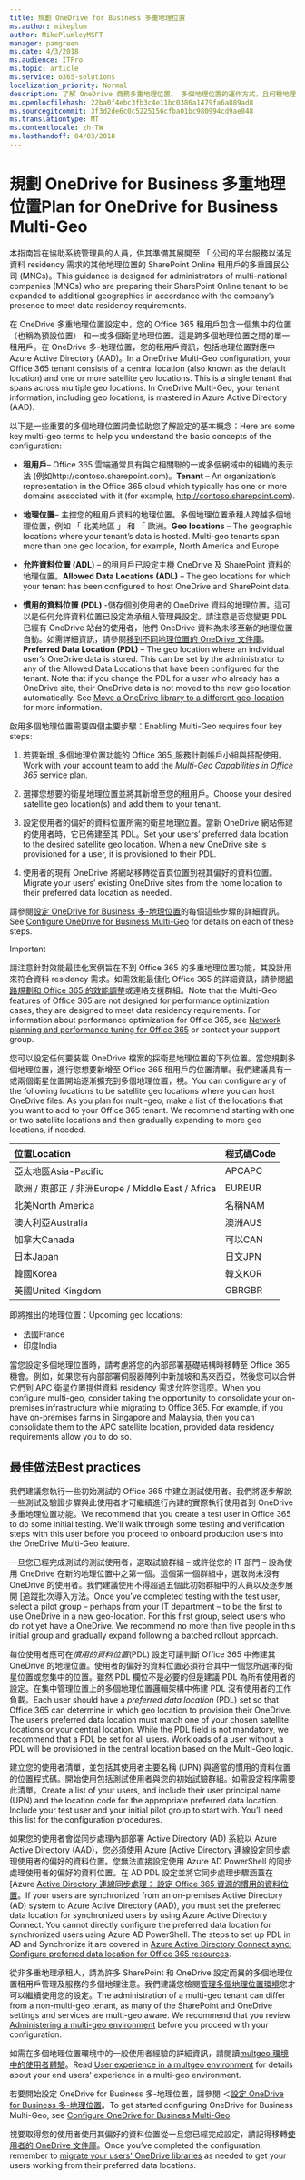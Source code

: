 ```yaml
---
title: 規劃 OneDrive for Business 多重地理位置
ms.author: mikeplum
author: MikePlumleyMSFT
manager: pamgreen
ms.date: 4/3/2018
ms.audience: ITPro
ms.topic: article
ms.service: o365-solutions
localization_priority: Normal
description: 了解 OneDrive 商務多重地理位置、 多個地理位置的運作方式，且何種地理位置可供資料存放區。
ms.openlocfilehash: 22ba0f4ebc3fb3c4e11bc0386a1479fa6a889ad8
ms.sourcegitcommit: 3f3d2de6c0c5225156cfba01bc980994cd9ae848
ms.translationtype: MT
ms.contentlocale: zh-TW
ms.lasthandoff: 04/03/2018
---
```

# <a name="plan-for-onedrive-for-business-multi-geo"></a><span data-ttu-id="a00d3-103">規劃 OneDrive for Business 多重地理位置</span><span class="sxs-lookup"><span data-stu-id="a00d3-103">Plan for OneDrive for Business Multi-Geo</span></span>

<span data-ttu-id="a00d3-104">本指南旨在協助系統管理員的人員，供其準備其展開至 「 公司的平台服務以滿足資料 residency 需求的其他地理位置的 SharePoint Online 租用戶的多重國民公司 (MNCs)。</span><span class="sxs-lookup"><span data-stu-id="a00d3-104">This guidance is designed for administrators of multi-national companies (MNCs) who are preparing their SharePoint Online tenant to be expanded to additional geographies in accordance with the company’s presence to meet data residency requirements.</span></span>

<span data-ttu-id="a00d3-p101">在 OneDrive 多重地理位置設定中，您的 Office 365 租用戶包含一個集中的位置 （也稱為預設位置） 和一或多個衛星地理位置。這是跨多個地理位置之間的單一租用戶。在 OneDrive 多-地理位置，您的租用戶資訊，包括地理位置對應中 Azure Active Directory (AAD)。</span><span class="sxs-lookup"><span data-stu-id="a00d3-p101">In a OneDrive Multi-Geo configuration, your Office 365 tenant consists of a central location (also known as the default location) and one or more satellite geo locations. This is a single tenant that spans across multiple geo locations. In OneDrive Multi-Geo, your tenant information, including geo locations, is mastered in Azure Active Directory (AAD).</span></span> 

<span data-ttu-id="a00d3-108">以下是一些重要的多個地理位置詞彙協助您了解設定的基本概念：</span><span class="sxs-lookup"><span data-stu-id="a00d3-108">Here are some key multi-geo terms to help you understand the basic concepts of the configuration:</span></span>

-   <span data-ttu-id="a00d3-109">**租用戶**– Office 365 雲端通常具有與它相關聯的一或多個網域中的組織的表示法 (例如http://contoso.sharepoint.com)。</span><span class="sxs-lookup"><span data-stu-id="a00d3-109">**Tenant** – An organization’s representation in the Office 365 cloud which typically has one or more domains associated with it (for example, http://contoso.sharepoint.com).</span></span> 

-   <span data-ttu-id="a00d3-p102">**地理位置**– 主控您的租用戶資料的地理位置。多個地理位置承租人跨越多個地理位置，例如 「 北美地區 」 和 「 歐洲。</span><span class="sxs-lookup"><span data-stu-id="a00d3-p102">**Geo locations** – The geographic locations where your tenant’s data is hosted. Multi-geo tenants span more than one geo location, for example, North America and Europe.</span></span>

-   <span data-ttu-id="a00d3-112">**允許資料位置 (ADL)** – 的租用戶已設定主機 OneDrive 及 SharePoint 資料的地理位置。</span><span class="sxs-lookup"><span data-stu-id="a00d3-112">**Allowed Data Locations (ADL)** – The geo locations for which your tenant has been configured to host OneDrive and SharePoint data.</span></span>

-   <span data-ttu-id="a00d3-p103">**慣用的資料位置 (PDL)** -儲存個別使用者的 OneDrive 資料的地理位置。這可以是任何允許資料位置已設定為承租人管理員設定。請注意是否您變更 PDL 已經有 OneDrive 站台的使用者，他們 OneDrive 資料為未移至新的地理位置自動。如需詳細資訊，請參閱[移到不同地理位置的 OneDrive 文件庫](move-onedrive-between-geo-locations.md)。</span><span class="sxs-lookup"><span data-stu-id="a00d3-p103">**Preferred Data Location (PDL)** – The geo location where an individual user’s OneDrive data is stored. This can be set by the administrator to any of the Allowed Data Locations that have been configured for the tenant. Note that if you change the PDL for a user who already has a OneDrive site, their OneDrive data is not moved to the new geo location automatically. See [Move a OneDrive library to a different geo-location](move-onedrive-between-geo-locations.md) for more information.</span></span>

<span data-ttu-id="a00d3-117">啟用多個地理位置需要四個主要步驟：</span><span class="sxs-lookup"><span data-stu-id="a00d3-117">Enabling Multi-Geo requires four key steps:</span></span>

1.  <span data-ttu-id="a00d3-118">若要新增_多個地理位置功能的 Office 365_服務計劃帳戶小組與搭配使用。</span><span class="sxs-lookup"><span data-stu-id="a00d3-118">Work with your account team to add the _Multi-Geo Capabilities in Office 365_ service plan.</span></span>

2.  <span data-ttu-id="a00d3-119">選擇您想要的衛星地理位置並將其新增至您的租用戶。</span><span class="sxs-lookup"><span data-stu-id="a00d3-119">Choose your desired satellite geo location(s) and add them to your tenant.</span></span>

3.  <span data-ttu-id="a00d3-p104">設定使用者的偏好的資料位置所需的衛星地理位置。當新 OneDrive 網站佈建的使用者時，它已佈建至其 PDL。</span><span class="sxs-lookup"><span data-stu-id="a00d3-p104">Set your users’ preferred data location to the desired satellite geo location. When a new OneDrive site is provisioned for a user, it is provisioned to their PDL.</span></span>

4.  <span data-ttu-id="a00d3-122">使用者的現有 OneDrive 將網站移轉從首頁位置到視其偏好的資料位置。</span><span class="sxs-lookup"><span data-stu-id="a00d3-122">Migrate your users’ existing OneDrive sites from the home location to their preferred data location as needed.</span></span>

<span data-ttu-id="a00d3-123">請參閱[設定 OneDrive for Business 多-地理位置](multi-geo-tenant-configuration.md)的每個這些步驟的詳細資訊。</span><span class="sxs-lookup"><span data-stu-id="a00d3-123">See [Configure OneDrive for Business Multi-Geo](multi-geo-tenant-configuration.md) for details on each of these steps.</span></span>

> [!IMPORTANT]
> <span data-ttu-id="a00d3-p105">請注意針對效能最佳化案例旨在不到 Office 365 的多重地理位置功能，其設計用來符合資料 residency 需求。如需效能最佳化 Office 365 的詳細資訊，請參閱[網路規劃和 Office 365 的效能調整](https://support.office.com/article/e5f1228c-da3c-4654-bf16-d163daee8848)或連絡支援群組。</span><span class="sxs-lookup"><span data-stu-id="a00d3-p105">Note that the Multi-Geo features of Office 365 are not designed for performance optimization cases, they are designed to meet data residency requirements. For information about performance optimization for Office 365, see [Network planning and performance tuning for Office 365](https://support.office.com/article/e5f1228c-da3c-4654-bf16-d163daee8848) or contact your support group.</span></span>

<span data-ttu-id="a00d3-p106">您可以設定任何要裝載 OneDrive 檔案的採衛星地理位置的下列位置。當您規劃多個地理位置，進行您想要新增至 Office 365 租用戶的位置清單。我們建議具有一或兩個衛星位置開始逐漸擴充到多個地理位置，視。</span><span class="sxs-lookup"><span data-stu-id="a00d3-p106">You can configure any of the following locations to be satellite geo locations where you can host OneDrive files. As you plan for multi-geo, make a list of the locations that you want to add to your Office 365 tenant. We recommend starting with one or two satellite locations and then gradually expanding to more geo locations, if needed.</span></span>

<table>
<thead>
<tr class="header">
<th align="left"><span data-ttu-id="a00d3-129"><strong>位置</strong></span><span class="sxs-lookup"><span data-stu-id="a00d3-129"><strong>Location</strong></span></span></th>
<th align="left"><span data-ttu-id="a00d3-130"><strong>程式碼</strong></span><span class="sxs-lookup"><span data-stu-id="a00d3-130"><strong>Code</strong></span></span></th>
</tr>
</thead>
<tbody>
<tr class="odd">
<td align="left"><span data-ttu-id="a00d3-131">亞太地區</span><span class="sxs-lookup"><span data-stu-id="a00d3-131">Asia-Pacific</span></span></td>
<td align="left"><span data-ttu-id="a00d3-132">APC</span><span class="sxs-lookup"><span data-stu-id="a00d3-132">APC</span></span></td>
</tr>
<tr class="even">
<td align="left"><span data-ttu-id="a00d3-133">歐洲 / 東部正 / 非洲</span><span class="sxs-lookup"><span data-stu-id="a00d3-133">Europe / Middle East / Africa</span></span></td>
<td align="left"><span data-ttu-id="a00d3-134">EUR</span><span class="sxs-lookup"><span data-stu-id="a00d3-134">EUR</span></span></td>
</tr>
<tr class="odd">
<td align="left"><span data-ttu-id="a00d3-135">北美</span><span class="sxs-lookup"><span data-stu-id="a00d3-135">North America</span></span></td>
<td align="left"><span data-ttu-id="a00d3-136">名稱</span><span class="sxs-lookup"><span data-stu-id="a00d3-136">NAM</span></span></td>
</tr>
<tr class="even">
<td align="left"><span data-ttu-id="a00d3-137">澳大利亞</span><span class="sxs-lookup"><span data-stu-id="a00d3-137">Australia</span></span></td>
<td align="left"><span data-ttu-id="a00d3-138">澳洲</span><span class="sxs-lookup"><span data-stu-id="a00d3-138">AUS</span></span></td>
</tr>
<tr class="odd">
<td align="left"><span data-ttu-id="a00d3-139">加拿大</span><span class="sxs-lookup"><span data-stu-id="a00d3-139">Canada</span></span></td>
<td align="left"><span data-ttu-id="a00d3-140">可以</span><span class="sxs-lookup"><span data-stu-id="a00d3-140">CAN</span></span></td>
</tr>
<tr class="odd">
<td align="left"><span data-ttu-id="a00d3-141">日本</span><span class="sxs-lookup"><span data-stu-id="a00d3-141">Japan</span></span></td>
<td align="left"><span data-ttu-id="a00d3-142">日文</span><span class="sxs-lookup"><span data-stu-id="a00d3-142">JPN</span></span></td>
</tr>
<tr class="even">
<td align="left"><span data-ttu-id="a00d3-143">韓國</span><span class="sxs-lookup"><span data-stu-id="a00d3-143">Korea</span></span></td>
<td align="left"><span data-ttu-id="a00d3-144">韓文</span><span class="sxs-lookup"><span data-stu-id="a00d3-144">KOR</span></span></td>
</tr>
<tr class="odd">
<td align="left"><span data-ttu-id="a00d3-145">英國</span><span class="sxs-lookup"><span data-stu-id="a00d3-145">United Kingdom</span></span></td>
<td align="left"><span data-ttu-id="a00d3-146">GBR</span><span class="sxs-lookup"><span data-stu-id="a00d3-146">GBR</span></span></td>
</tr>
</tbody>
</table>

<span data-ttu-id="a00d3-147">即將推出的地理位置：</span><span class="sxs-lookup"><span data-stu-id="a00d3-147">Upcoming geo locations:</span></span>
  
- <span data-ttu-id="a00d3-148">法國</span><span class="sxs-lookup"><span data-stu-id="a00d3-148">France</span></span>
- <span data-ttu-id="a00d3-149">印度</span><span class="sxs-lookup"><span data-stu-id="a00d3-149">India</span></span>

<span data-ttu-id="a00d3-p107">當您設定多個地理位置時，請考慮將您的內部部署基礎結構時移轉至 Office 365 機會。例如，如果您有內部部署伺服器陣列中新加坡和馬來西亞，然後您可以合併它們到 APC 衛星位置提供資料 residency 需求允許您這麼。</span><span class="sxs-lookup"><span data-stu-id="a00d3-p107">When you configure multi-geo, consider taking the opportunity to consolidate your on-premises infrastructure while migrating to Office 365. For example, if you have on-premises farms in Singapore and Malaysia, then you can consolidate them to the APC satellite location, provided data residency requirements allow you to do so.</span></span>

## <a name="best-practices"></a><span data-ttu-id="a00d3-152">最佳做法</span><span class="sxs-lookup"><span data-stu-id="a00d3-152">Best practices</span></span>

<span data-ttu-id="a00d3-p108">我們建議您執行一些初始測試的 Office 365 中建立測試使用者。我們將逐步解說一些測試及驗證步驟與此使用者才可繼續進行內建的實際執行使用者到 OneDrive 多重地理位置功能。</span><span class="sxs-lookup"><span data-stu-id="a00d3-p108">We recommend that you create a test user in Office 365 to do some initial testing. We’ll walk through some testing and verification steps with this user before you proceed to onboard production users into the OneDrive Multi-Geo feature.</span></span>

<span data-ttu-id="a00d3-p109">一旦您已經完成測試的測試使用者，選取試驗群組 – 或許從您的 IT 部門 – 設為使用 OneDrive 在新的地理位置中之第一個。這個第一個群組中，選取尚未沒有 OneDrive 的使用者。我們建議使用不得超過五個此初始群組中的人員以及逐步展開 [追蹤批次導入方法。</span><span class="sxs-lookup"><span data-stu-id="a00d3-p109">Once you’ve completed testing with the test user, select a pilot group – perhaps from your IT department – to be the first to use OneDrive in a new geo-location. For this first group, select users who do not yet have a OneDrive. We recommend no more than five people in this initial group and gradually expand following a batched rollout approach.</span></span>

<span data-ttu-id="a00d3-p110">每位使用者應可在*慣用的資料位置*(PDL) 設定可讓判斷 Office 365 中佈建其 OneDrive 的地理位置。使用者的偏好的資料位置必須符合其中一個您所選擇的衛星位置或您集中的位置。雖然 PDL 欄位不是必要的但是建議 PDL 為所有使用者的設定。在集中管理位置上的多個地理位置邏輯架構中佈建 PDL 沒有使用者的工作負載。</span><span class="sxs-lookup"><span data-stu-id="a00d3-p110">Each user should have a *preferred data location* (PDL) set so that Office 365 can determine in which geo location to provision their OneDrive. The user’s preferred data location must match one of your chosen satellite locations or your central location. While the PDL field is not mandatory, we recommend that a PDL be set for all users. Workloads of a user without a PDL will be provisioned in the central location based on the Multi-Geo logic.</span></span>   

<span data-ttu-id="a00d3-p111">建立您的使用者清單，並包括其使用者主要名稱 (UPN) 與適當的慣用的資料位置的位置程式碼。開始使用包括測試使用者與您的初始試驗群組。如需設定程序需要此清單。</span><span class="sxs-lookup"><span data-stu-id="a00d3-p111">Create a list of your users, and include their user principal name (UPN) and the location code for the appropriate preferred data location. Include your test user and your initial pilot group to start with. You’ll need this list for the configuration procedures.</span></span>

<span data-ttu-id="a00d3-p112">如果您的使用者會從同步處理內部部署 Active Directory (AD) 系統以 Azure Active Directory (AAD)，您必須使用 Azure [Active Directory 連線設定同步處理使用者的偏好的資料位置。您無法直接設定使用 Azure AD PowerShell 的同步處理使用者的偏好的資料位置。在 AD PDL 設定並將它同步處理步驟涵蓋在[Azure [Active Directory 連線同步處理： 設定 Office 365 資源的慣用的資料位置](https://docs.microsoft.com/en-us/azure/active-directory/connect/active-directory-aadconnectsync-feature-preferreddatalocation)。</span><span class="sxs-lookup"><span data-stu-id="a00d3-p112">If your users are synchronized from an on-premises Active Directory (AD) system to Azure Active Directory (AAD), you must set the preferred data location for synchronized users by using Azure Active Directory Connect. You cannot directly configure the preferred data location for synchronized users using Azure AD PowerShell. The steps to set up PDL in AD and Synchronize it are covered in [Azure Active Directory Connect sync: Configure preferred data location for Office 365 resources](https://docs.microsoft.com/en-us/azure/active-directory/connect/active-directory-aadconnectsync-feature-preferreddatalocation).</span></span>

<span data-ttu-id="a00d3-p113">從非多重地理承租人，請為許多 SharePoint 和 OneDrive 設定而異的多個地理位置租用戶管理及服務的多個地理注意。我們建議您檢閱[管理多個地理位置環境](administering-a-multi-geo-environment.md)您才可以繼續使用您的設定。</span><span class="sxs-lookup"><span data-stu-id="a00d3-p113">The administration of a multi-geo tenant can differ from a non-multi-geo tenant, as many of the SharePoint and OneDrive settings and services are multi-geo aware. We recommend that you review [Administering a multi-geo environment](administering-a-multi-geo-environment.md) before you proceed with your configuration.</span></span>

<span data-ttu-id="a00d3-170">如需在多個地理位置環境中的一般使用者經驗的詳細資訊，請閱讀[multgeo 環境中的使用者體驗](multi-geo-user-experience.md)。</span><span class="sxs-lookup"><span data-stu-id="a00d3-170">Read [User experience in a multgeo environment](multi-geo-user-experience.md) for details about your end users' experience in a multi-geo environment.</span></span>

<span data-ttu-id="a00d3-171">若要開始設定 OneDrive for Business 多-地理位置，請參閱 ＜[設定 OneDrive for Business 多-地理位置](multi-geo-tenant-configuration.md)。</span><span class="sxs-lookup"><span data-stu-id="a00d3-171">To get started configuring OneDrive for Business Multi-Geo, see [Configure OneDrive for Business Multi-Geo](multi-geo-tenant-configuration.md).</span></span>

<span data-ttu-id="a00d3-172">視要取得您的使用者使用其偏好的資料位置從一旦您已經完成設定，請記得移轉[使用者的 OneDrive 文件庫](move-onedrive-between-geo-locations.md)。</span><span class="sxs-lookup"><span data-stu-id="a00d3-172">Once you’ve completed the configuration, remember to [migrate your users' OneDrive libraries](move-onedrive-between-geo-locations.md) as needed to get your users working from their preferred data locations.</span></span>

